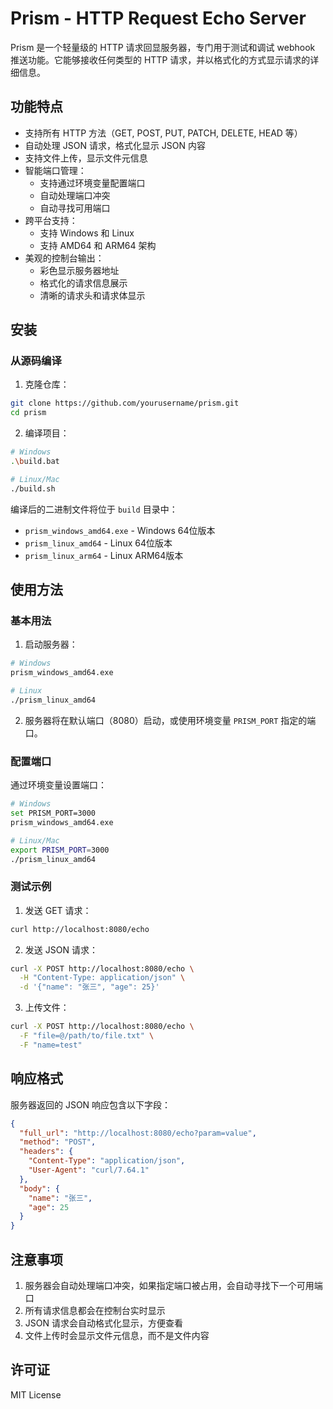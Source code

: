 # Prism - HTTP Request Echo Server

Prism 是一个轻量级的 HTTP 请求回显服务器，专门用于测试和调试 webhook 推送功能。它能够接收任何类型的 HTTP 请求，并以格式化的方式显示请求的详细信息。

## 功能特点

- 支持所有 HTTP 方法（GET, POST, PUT, PATCH, DELETE, HEAD 等）
- 自动处理 JSON 请求，格式化显示 JSON 内容
- 支持文件上传，显示文件元信息
- 智能端口管理：
  - 支持通过环境变量配置端口
  - 自动处理端口冲突
  - 自动寻找可用端口
- 跨平台支持：
  - 支持 Windows 和 Linux
  - 支持 AMD64 和 ARM64 架构
- 美观的控制台输出：
  - 彩色显示服务器地址
  - 格式化的请求信息展示
  - 清晰的请求头和请求体显示

## 安装

### 从源码编译

1. 克隆仓库：
```bash
git clone https://github.com/yourusername/prism.git
cd prism
```

2. 编译项目：
```bash
# Windows
.\build.bat

# Linux/Mac
./build.sh
```

编译后的二进制文件将位于 `build` 目录中：
- `prism_windows_amd64.exe` - Windows 64位版本
- `prism_linux_amd64` - Linux 64位版本
- `prism_linux_arm64` - Linux ARM64版本

## 使用方法

### 基本用法

1. 启动服务器：
```bash
# Windows
prism_windows_amd64.exe

# Linux
./prism_linux_amd64
```

2. 服务器将在默认端口（8080）启动，或使用环境变量 `PRISM_PORT` 指定的端口。

### 配置端口

通过环境变量设置端口：

```bash
# Windows
set PRISM_PORT=3000
prism_windows_amd64.exe

# Linux/Mac
export PRISM_PORT=3000
./prism_linux_amd64
```

### 测试示例

1. 发送 GET 请求：
```bash
curl http://localhost:8080/echo
```

2. 发送 JSON 请求：
```bash
curl -X POST http://localhost:8080/echo \
  -H "Content-Type: application/json" \
  -d '{"name": "张三", "age": 25}'
```

3. 上传文件：
```bash
curl -X POST http://localhost:8080/echo \
  -F "file=@/path/to/file.txt" \
  -F "name=test"
```

## 响应格式

服务器返回的 JSON 响应包含以下字段：

```json
{
  "full_url": "http://localhost:8080/echo?param=value",
  "method": "POST",
  "headers": {
    "Content-Type": "application/json",
    "User-Agent": "curl/7.64.1"
  },
  "body": {
    "name": "张三",
    "age": 25
  }
}
```

## 注意事项

1. 服务器会自动处理端口冲突，如果指定端口被占用，会自动寻找下一个可用端口
2. 所有请求信息都会在控制台实时显示
3. JSON 请求会自动格式化显示，方便查看
4. 文件上传时会显示文件元信息，而不是文件内容

## 许可证

MIT License 